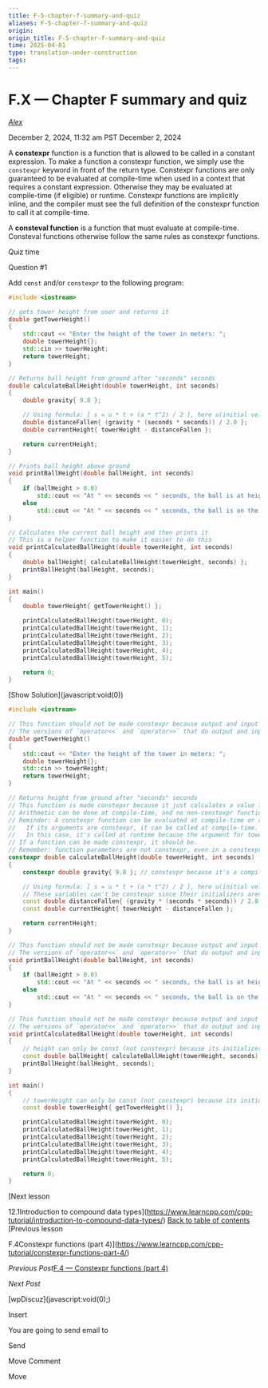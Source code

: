 ```yaml
---
title: F-5-chapter-f-summary-and-quiz
aliases: F-5-chapter-f-summary-and-quiz
origin: 
origin_title: F-5-chapter-f-summary-and-quiz
time: 2025-04-01 
type: translation-under-construction
tags:
---
```

# F.X — Chapter F summary and quiz

[*Alex*](https://www.learncpp.com/author/Alex/ "View all posts by Alex")

December 2, 2024, 11:32 am PST
December 2, 2024

A **constexpr** function is a function that is allowed to be called in a constant expression. To make a function a constexpr function, we simply use the `constexpr` keyword in front of the return type. Constexpr functions are only guaranteed to be evaluated at compile-time when used in a context that requires a constant expression. Otherwise they may be evaluated at compile-time (if eligible) or runtime. Constexpr functions are implicitly inline, and the compiler must see the full definition of the constexpr function to call it at compile-time.

A **consteval function** is a function that must evaluate at compile-time. Consteval functions otherwise follow the same rules as constexpr functions.

Quiz time

Question #1

Add `const` and/or `constexpr` to the following program:

```cpp
#include <iostream>

// gets tower height from user and returns it
double getTowerHeight()
{
	std::cout << "Enter the height of the tower in meters: ";
	double towerHeight{};
	std::cin >> towerHeight;
	return towerHeight;
}

// Returns ball height from ground after "seconds" seconds
double calculateBallHeight(double towerHeight, int seconds)
{
	double gravity{ 9.8 };

	// Using formula: [ s = u * t + (a * t^2) / 2 ], here u(initial velocity) = 0
	double distanceFallen{ (gravity * (seconds * seconds)) / 2.0 };
	double currentHeight{ towerHeight - distanceFallen };

	return currentHeight;
}

// Prints ball height above ground
void printBallHeight(double ballHeight, int seconds)
{
	if (ballHeight > 0.0)
		std::cout << "At " << seconds << " seconds, the ball is at height: " << ballHeight << " meters\n";
	else
		std::cout << "At " << seconds << " seconds, the ball is on the ground.\n";
}

// Calculates the current ball height and then prints it
// This is a helper function to make it easier to do this
void printCalculatedBallHeight(double towerHeight, int seconds)
{
	double ballHeight{ calculateBallHeight(towerHeight, seconds) };
	printBallHeight(ballHeight, seconds);
}

int main()
{
	double towerHeight{ getTowerHeight() };

	printCalculatedBallHeight(towerHeight, 0);
	printCalculatedBallHeight(towerHeight, 1);
	printCalculatedBallHeight(towerHeight, 2);
	printCalculatedBallHeight(towerHeight, 3);
	printCalculatedBallHeight(towerHeight, 4);
	printCalculatedBallHeight(towerHeight, 5);

	return 0;
}
```

\[Show Solution\](javascript:void(0))

```cpp
#include <iostream>

// This function should not be made constexpr because output and input can only be done at runtime.
// The versions of `operator<<` and `operator>>` that do output and input don't support constexpr.
double getTowerHeight()
{
	std::cout << "Enter the height of the tower in meters: ";
	double towerHeight{};
	std::cin >> towerHeight;
	return towerHeight;
}

// Returns height from ground after "seconds" seconds
// This function is made constepxr because it just calculates a value from its inputs and return it.
// Arithmetic can be done at compile-time, and no non-constexpr functions are called.
// Reminder: A constexpr function can be evaluated at compile-time or runtime.
//   If its arguments are constexpr, it can be called at compile-time.
//   In this case, it's called at runtime because the argument for towerHeight isn't constexpr.
// If a function can be made constexpr, it should be.
// Remember: function parameters are not constexpr, even in a constexpr function
constexpr double calculateBallHeight(double towerHeight, int seconds)
{
	constexpr double gravity{ 9.8 }; // constexpr because it's a compile-time constant

	// Using formula: [ s = u * t + (a * t^2) / 2 ], here u(initial velocity) = 0
	// These variables can't be constexpr since their initializers aren't constant expressions
	const double distanceFallen{ (gravity * (seconds * seconds)) / 2.0 };
	const double currentHeight{ towerHeight - distanceFallen };

	return currentHeight;
}

// This function should not be made constexpr because output and input can only be done at runtime.
// The versions of `operator<<` and `operator>>` that do output and input don't support constexpr.
void printBallHeight(double ballHeight, int seconds)
{
	if (ballHeight > 0.0)
		std::cout << "At " << seconds << " seconds, the ball is at height: " << ballHeight << " meters\n";
	else
		std::cout << "At " << seconds << " seconds, the ball is on the ground.\n";
}

// This function should not be made constexpr because output and input can only be done at runtime.
// The versions of `operator<<` and `operator>>` that do output and input don't support constexpr.
void printCalculatedBallHeight(double towerHeight, int seconds)
{
	// height can only be const (not constexpr) because its initializer is not a constant expression
	const double ballHeight{ calculateBallHeight(towerHeight, seconds) };
	printBallHeight(ballHeight, seconds);
}

int main()
{
	// towerHeight can only be const (not constexpr) because its initializer is not a constant expression
	const double towerHeight{ getTowerHeight() };

	printCalculatedBallHeight(towerHeight, 0);
	printCalculatedBallHeight(towerHeight, 1);
	printCalculatedBallHeight(towerHeight, 2);
	printCalculatedBallHeight(towerHeight, 3);
	printCalculatedBallHeight(towerHeight, 4);
	printCalculatedBallHeight(towerHeight, 5);

	return 0;
}
```

\[Next lesson

12.1Introduction to compound data types\](https://www.learncpp.com/cpp-tutorial/introduction-to-compound-data-types/)
[Back to table of contents](/)
\[Previous lesson

F.4Constexpr functions (part 4)\](https://www.learncpp.com/cpp-tutorial/constexpr-functions-part-4/)

*Previous Post*[F.4 — Constexpr functions (part 4)](https://www.learncpp.com/cpp-tutorial/constexpr-functions-part-4/)

*Next Post*

\[wpDiscuz\](javascript:void(0);)

Insert

You are going to send email to

Send

Move Comment

Move
